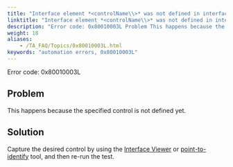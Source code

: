 ```yaml
--- 
title: "Interface element *<controlName\\>* was not defined in interface entity *<windowName\\>*. Please define the interface element."
linktitle: "Interface element *<controlName\\>* was not defined in interface entity *<windowName\\>*. Please define the interface element."
description: "Error code: 0x80010003L Problem This happens because the specified control is not defined yet. Solution Capture the desired control by using the Interface Viewer or point-to-identify tool, and then ..."
weight: 18
aliases: 
    - /TA_FAQ/Topics/0x80010003L.html
keywords: "automation errors, 0x80010003L"
---
```


Error code: 0x80010003L

## Problem

This happens because the specified control is not defined yet.

## Solution

Capture the desired control by using the [Interface Viewer](/TA_Help/Topics/Interface_def_Viewer.html) or [point-to-identify](/TA_Help/Topics/Interface_def_client_interface_tool_identify.html) tool, and then re-run the test.




